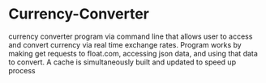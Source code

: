 # Currency-Converter
currency converter program via command line that allows user to access and convert currency via real time exchange rates. Program works by making get requests to float.com, accessing json data, and using that data to convert. A cache is simultaneously built and updated to speed up process
